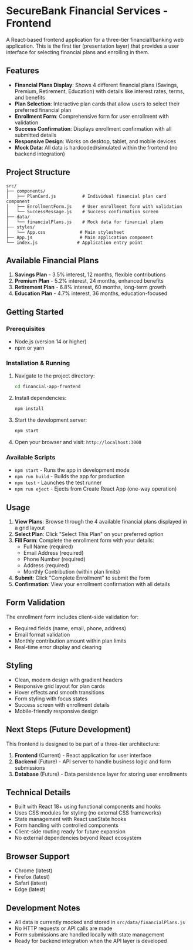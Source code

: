 # SecureBank Financial Services - Frontend

A React-based frontend application for a three-tier financial/banking web application. This is the first tier (presentation layer) that provides a user interface for selecting financial plans and enrolling in them.

## Features

- **Financial Plans Display**: Shows 4 different financial plans (Savings, Premium, Retirement, Education) with details like interest rates, terms, and benefits
- **Plan Selection**: Interactive plan cards that allow users to select their preferred financial plan
- **Enrollment Form**: Comprehensive form for user enrollment with validation
- **Success Confirmation**: Displays enrollment confirmation with all submitted details
- **Responsive Design**: Works on desktop, tablet, and mobile devices
- **Mock Data**: All data is hardcoded/simulated within the frontend (no backend integration)

## Project Structure

```
src/
├── components/
│   ├── PlanCard.js          # Individual financial plan card component
│   ├── EnrollmentForm.js    # User enrollment form with validation
│   └── SuccessMessage.js    # Success confirmation screen
├── data/
│   └── financialPlans.js    # Mock data for financial plans
├── styles/
│   └── App.css             # Main stylesheet
├── App.js                  # Main application component
└── index.js               # Application entry point
```

## Available Financial Plans

1. **Savings Plan** - 3.5% interest, 12 months, flexible contributions
2. **Premium Plan** - 5.2% interest, 24 months, enhanced benefits
3. **Retirement Plan** - 6.8% interest, 60 months, long-term growth
4. **Education Plan** - 4.7% interest, 36 months, education-focused

## Getting Started

### Prerequisites
- Node.js (version 14 or higher)
- npm or yarn

### Installation & Running

1. Navigate to the project directory:
   ```bash
   cd financial-app-frontend
   ```

2. Install dependencies:
   ```bash
   npm install
   ```

3. Start the development server:
   ```bash
   npm start
   ```

4. Open your browser and visit: `http://localhost:3000`

### Available Scripts

- `npm start` - Runs the app in development mode
- `npm run build` - Builds the app for production
- `npm test` - Launches the test runner
- `npm run eject` - Ejects from Create React App (one-way operation)

## Usage

1. **View Plans**: Browse through the 4 available financial plans displayed in a grid layout
2. **Select Plan**: Click "Select This Plan" on your preferred option
3. **Fill Form**: Complete the enrollment form with your details:
   - Full Name (required)
   - Email Address (required)
   - Phone Number (required)
   - Address (required)
   - Monthly Contribution (within plan limits)
4. **Submit**: Click "Complete Enrollment" to submit the form
5. **Confirmation**: View your enrollment confirmation with all details

## Form Validation

The enrollment form includes client-side validation for:
- Required fields (name, email, phone, address)
- Email format validation
- Monthly contribution amount within plan limits
- Real-time error display and clearing

## Styling

- Clean, modern design with gradient headers
- Responsive grid layout for plan cards
- Hover effects and smooth transitions
- Form styling with focus states
- Success screen with enrollment details
- Mobile-friendly responsive design

## Next Steps (Future Development)

This frontend is designed to be part of a three-tier architecture:

1. **Frontend** (Current) - React application for user interface
2. **Backend** (Future) - API server to handle business logic and form submissions
3. **Database** (Future) - Data persistence layer for storing user enrollments

## Technical Details

- Built with React 18+ using functional components and hooks
- Uses CSS modules for styling (no external CSS frameworks)
- State management with React useState hooks
- Form handling with controlled components
- Client-side routing ready for future expansion
- No external dependencies beyond React ecosystem

## Browser Support

- Chrome (latest)
- Firefox (latest)
- Safari (latest)
- Edge (latest)

## Development Notes

- All data is currently mocked and stored in `src/data/financialPlans.js`
- No HTTP requests or API calls are made
- Form submissions are handled locally with state management
- Ready for backend integration when the API layer is developed
